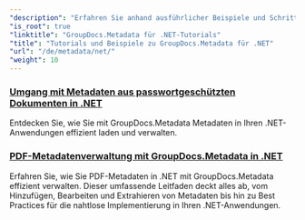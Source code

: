 ```yaml
---
"description": "Erfahren Sie anhand ausführlicher Beispiele und Schritt-für-Schritt-Anleitungen, wie Sie Metadaten in verschiedenen Dateiformaten bearbeiten."
"is_root": true
"linktitle": "GroupDocs.Metadata für .NET-Tutorials"
"title": "Tutorials und Beispiele zu GroupDocs.Metadata für .NET"
"url": "/de/metadata/net/"
"weight": 10
---
```


### [Umgang mit Metadaten aus passwortgeschützten Dokumenten in .NET](./load-metadata/)
Entdecken Sie, wie Sie mit GroupDocs.Metadata Metadaten in Ihren .NET-Anwendungen effizient laden und verwalten.
### [PDF-Metadatenverwaltung mit GroupDocs.Metadata in .NET](./pdf-metadata-management/)
Erfahren Sie, wie Sie PDF-Metadaten in .NET mit GroupDocs.Metadata effizient verwalten. Dieser umfassende Leitfaden deckt alles ab, vom Hinzufügen, Bearbeiten und Extrahieren von Metadaten bis hin zu Best Practices für die nahtlose Implementierung in Ihren .NET-Anwendungen.